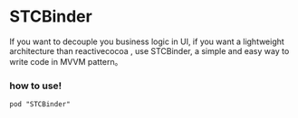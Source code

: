 # STCBinder
If you want to decouple you business logic in UI, if you want a lightweight architecture than reactivecocoa , use STCBinder, a simple and easy way to write code in MVVM pattern。 

### how to use!
```
pod "STCBinder"
```
